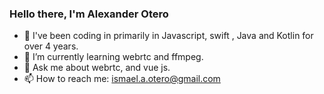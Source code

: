 

<!--
**n0obscertified/n0obscertified** is a ✨ _special_ ✨ repository because its `README.md` (this file) appears on your GitHub profile.

Here are some ideas to get you started:

- 🔭 I've been coding primarily in Javascript, swift , Java and Kotlin for over 4 years.
- 🌱 I’m currently learning webrtc and ffmpeg.
- 👯 I’m looking to collaborate on ...
- 🤔 I’m looking for help with ...
- 💬 Ask me about webrtc, and vue js.
- 📫 How to reach me: ...
- 😄 Pronouns: ...
- ⚡ Fun fact: I have 2 boys.
-->
### Hello there, I'm Alexander Otero
- 🔭 I've been coding in primarily in Javascript, swift , Java and Kotlin for over 4 years.
- 🌱 I’m currently learning webrtc and ffmpeg.
- 💬 Ask me about webrtc, and vue js.
- 📫 How to reach me: ismael.a.otero@gmail.com
